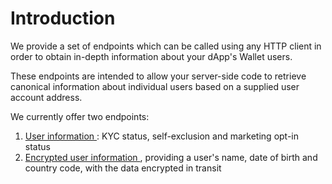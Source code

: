 # Introduction

We provide a set of endpoints which can be called using any HTTP client in order to obtain in-depth information about your dApp's Wallet users. 

These endpoints are intended to allow your server-side code to retrieve canonical information about individual users based on a supplied user account address.

We currently offer two endpoints:
1. [ User information ](./user-information.md): KYC status, self-exclusion and marketing opt-in status
2. [ Encrypted user information ](./encrypted-user-information.md), providing a user's name, date of birth and country code, with the data encrypted in transit